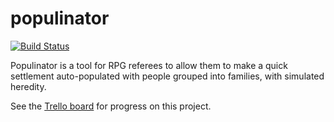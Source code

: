 populinator
===========

[![Build Status](https://travis-ci.org/slabgorb/populinator.png?branch=master)](http://travis-ci.org/slabgorb/populinator)

Populinator is a tool for RPG referees to allow them to make a quick settlement auto-populated with people grouped into families, with simulated heredity.

See the [Trello board](https://trello.com/board/populinator/4fe52231745f6db566228c72) for progress on this project.
